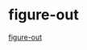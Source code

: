 # figure-out
[figure-out](https://jackkuo666.github.io/figure-out/5.vue_resource%E5%9F%BA%E6%9C%AC%E4%BD%BF%E7%94%A8.html)
